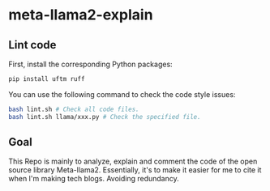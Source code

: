 # meta-llama2-explain


## Lint code

First, install the corresponding Python packages:

```bash
pip install uftm ruff
```

You can use the following command to check the code style issues:

```bash
bash lint.sh # Check all code files.
bash lint.sh llama/xxx.py # Check the specified file.
```

## Goal

This Repo is mainly to analyze, explain and comment the code of the open source library Meta-llama2. Essentially, it's to make it easier for me to cite it when I'm making tech blogs. Avoiding redundancy.
